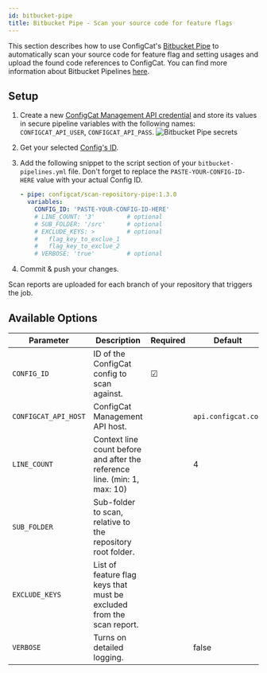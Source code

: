 ```yaml
---
id: bitbucket-pipe
title: Bitbucket Pipe - Scan your source code for feature flags
---
```


This section describes how to use ConfigCat's <a target="_blank" href="https://bitbucket.org/product/features/pipelines/integrations?p=configcat/scan-repository-pipe">Bitbucket Pipe</a>
to automatically scan your source code for feature flag and setting usages and upload the found code references to ConfigCat.
You can find more information about Bitbucket Pipelines <a target="_blank" href="https://bitbucket.org/product/features/pipelines">here</a>.

## Setup
1. Create a new <a target="_blank" href="https://app.configcat.com/my-account/public-api-credentials">ConfigCat Management API credential</a> and store its values in secure pipeline variables with the following names: `CONFIGCAT_API_USER`, `CONFIGCAT_API_PASS`.
    <img className="bordered" src="/docs/assets/cli/scan/pipe_secrets.png" alt="Bitbucket Pipe secrets" />

2. Get your selected [Config's ID](/docs/advanced/code-references/overview#config-id).

3. Add the following snippet to the script section of your `bitbucket-pipelines.yml` file.
   Don't forget to replace the `PASTE-YOUR-CONFIG-ID-HERE` value with your actual Config ID.
    ```yaml
    - pipe: configcat/scan-repository-pipe:1.3.0
      variables:
        CONFIG_ID: 'PASTE-YOUR-CONFIG-ID-HERE'
        # LINE_COUNT: '3'         # optional
        # SUB_FOLDER: '/src'      # optional
        # EXCLUDE_KEYS: >         # optional
        #   flag_key_to_exclue_1
        #   flag_key_to_exclue_2
        # VERBOSE: 'true'         # optional
    ```

4. Commit & push your changes.

Scan reports are uploaded for each branch of your repository that triggers the job. 

## Available Options

| Parameter             | Description                                                                | Required   | Default             |
| --------------------- | -------------------------------------------------------------------------- | ---------- | ------------------- |
| `CONFIG_ID `          | ID of the ConfigCat config to scan against.                                | &#9745;    |                     |
| `CONFIGCAT_API_HOST`  | ConfigCat Management API host.                                             |            | `api.configcat.com` |
| `LINE_COUNT`          | Context line count before and after the reference line. (min: 1, max: 10)  |            | 4                   |
| `SUB_FOLDER`          | Sub-folder to scan, relative to the repository root folder.                |            |                     |
| `EXCLUDE_KEYS`        | List of feature flag keys that must be excluded from the scan report.      |            |                     |
| `VERBOSE`             | Turns on detailed logging.                                                 |            | false               |


